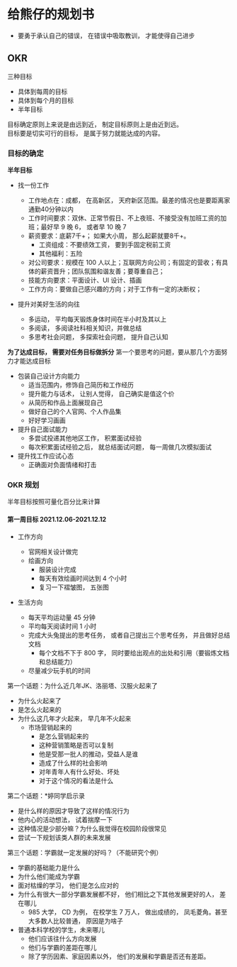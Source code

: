 # 给熊仔的规划书

- 要勇于承认自己的错误， 在错误中吸取教训， 才能使得自己进步

## OKR

三种目标

- 具体到每周的目标
- 具体到每个月的目标
- 半年目标

目标确定原则上来说是由远到近， 制定目标原则上是由近到远。                               
目标要是切实可行的目标， 是属于努力就能达成的内容。

### 目标的确定

**半年目标**

- 找一份工作
    - 工作地点在：成都， 在高新区， 天府新区范围。最差的情况也是要距离家通勤40分钟以内
    - 工作时间要求：双休、正常节假日、不上夜班、不接受没有加班工资的加班；最好早 9 晚 6， 或者早 10 晚 7
    - 薪资要求：底薪7千+； 如果大小周， 那么起薪就要8千+。
        - 工资组成：不要绩效工资， 要到手固定税前工资
        - 其他福利：五险
    - 对公司要求：规模在 100 人以上；互联网方向公司；有固定的营收；有具体的薪资晋升；团队氛围和谐友善；要尊重自己；
    - 技能方向要求：平面设计、UI 设计、插画
    - 工作方向：要做自己感兴趣的方向；对于工作有一定的决断权；

- 提升对美好生活的向往
    - 多运动， 平均每天锻炼身体时间在半小时及其以上
    - 多阅读， 多阅读社科相关知识，并做总结
    - 多思考社会问题， 多探索社会问题， 提升自己认知

**为了达成目标， 需要对任务目标做拆分**
第一个要思考的问题，要从那几个方面努力才能达成目标

- 包装自己设计方向能力
    - 适当范围内，修饰自己简历和工作经历
    - 提升能力与话术， 让别人觉得， 自己确实是值这个价
    - 从简历和作品上面展现自己
    - 做好自己的个人官网、个人作品集
    - 好好学习画画
- 提升自己面试能力
    - 多尝试投递其他地区工作， 积累面试经验
    - 每次积累面试经验之后， 就总结面试问题， 每一周做几次模拟面试
- 提升找工作应试心态
    - 正确面对负面情绪和打击

### OKR 规划

半年目标按照可量化百分比来计算

#### 第一周目标 2021.12.06-2021.12.12

- 工作方向
    - 官网相关设计做完
    - 绘画方向
        - 服装设计完成
        - 每天有效绘画时间达到 4 个小时
        - 复习一下褶皱图， 五张图

- 生活方向
    - 每天平均运动量 45 分钟
    - 平均每天阅读时间 1 小时
    - 完成大头兔提出的思考任务， 或者自己提出三个思考任务， 并且做好总结文档
        - 每个文档不下于 800 字， 同时要给出观点的出处和引用（要锻炼文档和总结能力）
    - 尽量减少玩手机的时间


第一个话题：为什么近几年JK、洛丽塔、汉服火起来了

- 为什么火起来了
- 是怎么火起来的
- 为什么这几年才火起来， 早几年不火起来
    - 市场营销起来的
        - 是怎么营销起来的
        - 这种营销策略是否可以复制
        - 他是受那一批人的推动，受益人是谁
        - 造成了什么样的社会影响
        - 对年青年人有什么好处、坏处
        - 对于这个情况的看法是什么



第二个话题：*婷同学启示录
- 是什么样的原因才导致了这样的情况行为
- 他内心的活动想法， 试着揣摩一下
- 这种情况是少部分嘛？为什么我觉得在校园阶段很常见
- 尝试一下规划该类人群的未来发展



第三个话题：学霸就一定发展的好吗？（不能研究个例）
- 学霸的基础能力是什么
- 为什么他们能成为学霸
- 面对枯燥的学习， 他们是怎么应对的
- 为什么有很大一部分学霸发展都不好， 他们相比之下其他发展更好的人， 差在哪儿
    - 985 大学， CD 为例， 在校学生 7 万人， 做出成绩的， 凤毛菱角。甚至大多数人比较普通， 原因是为啥子
- 普通本科学校的学生，未来哪儿
    - 他们应该往什么方向发展
    - 他们与学霸的差距在哪儿
    - 除了学历因素、家庭因素以外， 他们的发展和学霸是否还有差距。



